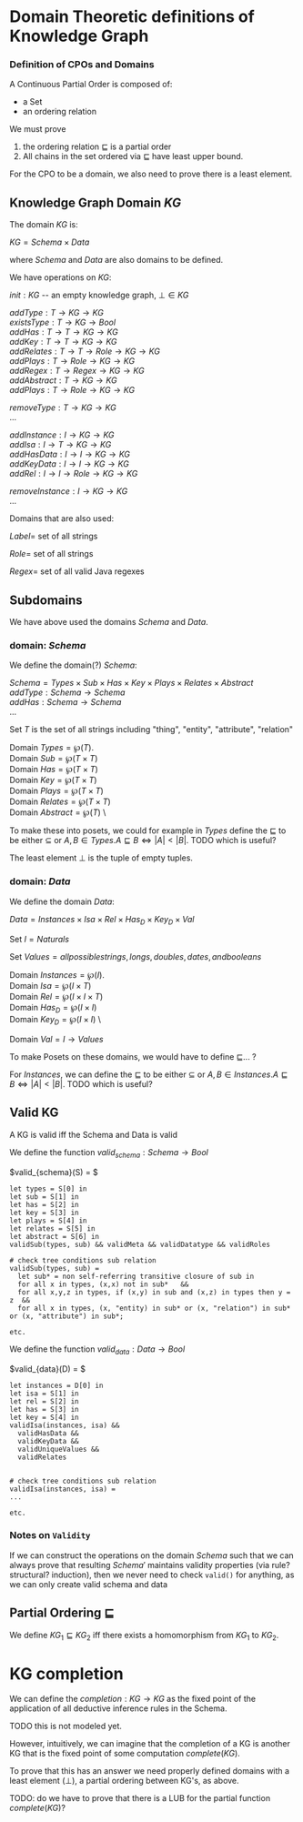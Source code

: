 # Domain Theoretic definitions of Knowledge Graph

### Definition of CPOs and Domains

A Continuous Partial Order is composed of: 

* a Set 
* an ordering relation

We must prove 

1. the ordering relation $\sqsubseteq$ is a partial order
2. All chains in the set ordered via $\sqsubseteq$ have least upper bound. 

For the CPO to be a domain, we also need to prove there is a least element.

## Knowledge Graph Domain $KG$

The domain $KG$ is:

$KG = Schema \times Data$

where $Schema$ and $Data$ are also domains to be defined.

We have operations on $KG$:

$init: KG$ -- an empty knowledge graph, $\bot \in KG$

$addType: T \rightarrow KG \rightarrow KG$ \
$existsType: T \rightarrow KG \rightarrow Bool$ \
$addHas: T \rightarrow T \rightarrow KG \rightarrow KG$ \
$addKey: T \rightarrow T \rightarrow KG \rightarrow KG$ \
$addRelates: T \rightarrow T \rightarrow Role \rightarrow KG \rightarrow KG$ \
$addPlays: T \rightarrow Role \rightarrow KG \rightarrow KG$ \
$addRegex: T \rightarrow Regex \rightarrow KG \rightarrow KG$ \
$addAbstract: T \rightarrow KG \rightarrow KG$ \
$addPlays: T \rightarrow Role \rightarrow KG \rightarrow KG$ 

$removeType: T \rightarrow KG \rightarrow KG$ \
$...$

$addInstance: I \rightarrow KG \rightarrow KG$ \
$addIsa: I \rightarrow T \rightarrow KG \rightarrow KG$ \
$addHasData: I \rightarrow I \rightarrow KG \rightarrow KG$ \
$addKeyData: I \rightarrow I \rightarrow KG \rightarrow KG$ \
$addRel: I \rightarrow I \rightarrow Role \rightarrow KG \rightarrow KG$ 

$removeInstance: I \rightarrow KG \rightarrow KG$ \
$...$

Domains that are also used:

$Label =$ set of all strings

$Role =$ set of all strings

$Regex =$ set of all valid Java regexes

## Subdomains

We have above used the domains $Schema$ and $Data$.

### domain: $Schema$

We define the domain(?) $Schema$:

$Schema = Types \times Sub \times Has \times Key \times Plays \times Relates \times Abstract$ \
$addType: Schema \rightarrow Schema$ \
$addHas: Schema \rightarrow Schema$ \
...

Set $T$ is the set of all strings including "thing", "entity", "attribute", "relation"

Domain $Types = \wp (T)$. \
Domain $Sub = \wp (T \times T)$ \
Domain $Has = \wp (T \times T)$ \
Domain $Key = \wp (T \times T)$ \
Domain $Plays = \wp (T \times T)$ \
Domain $Relates = \wp (T \times T)$ \
Domain $Abstract = \wp (T)$ \

To make these into posets, we could for example in $Types$ define the $\sqsubseteq$ to be either $\subseteq$ or $A,B \in Types. A \sqsubseteq B \iff |A| < |B|$. TODO which is useful?

The least element $\bot$ is the tuple of empty tuples.

### domain: $Data$

We define the domain $Data$:

$Data = Instances \times Isa \times Rel \times Has_D \times Key_D \times Val$

Set $I = Naturals$

Set $Values = all possible strings, longs, doubles, dates, and booleans$

Domain $Instances = \wp (I)$.  \
Domain $Isa = \wp (I \times T)$ \
Domain $Rel = \wp (I \times I \times T)$ \
Domain $Has_D = \wp (I \times I)$ \
Domain $Key_D = \wp (I \times I)$ \

Domain $Val = I \rightarrow Values$



To make Posets on these domains, we would have to define $\sqsubseteq$... ?

For $Instances$, we can define the $\sqsubseteq$ to be either $\subseteq$ or $A,B \in Instances. A \sqsubseteq B \iff |A| < |B|$. TODO which is useful?



## Valid KG

A KG is valid iff the Schema and Data is valid

We define the function $valid_{schema} : Schema \rightarrow Bool$

$valid_{schema}(S) = $
```
let types = S[0] in
let sub = S[1] in
let has = S[2] in
let key = S[3] in
let plays = S[4] in
let relates = S[5] in
let abstract = S[6] in
validSub(types, sub) && validMeta && validDatatype && validRoles

# check tree conditions sub relation
validSub(types, sub) =
  let sub* = non self-referring transitive closure of sub in
  for all x in types, (x,x) not in sub*   &&
  for all x,y,z in types, if (x,y) in sub and (x,z) in types then y = z  &&
  for all x in types, (x, "entity) in sub* or (x, "relation") in sub* or (x, "attribute") in sub*;

etc.
```


We define the function $valid_{data} : Data \rightarrow Bool$

$valid_{data}(D) = $
```
let instances = D[0] in
let isa = S[1] in
let rel = S[2] in
let has = S[3] in
let key = S[4] in
validIsa(instances, isa) && 
  validHasData &&
  validKeyData &&
  validUniqueValues &&
  validRelates


# check tree conditions sub relation
validIsa(instances, isa) =
...

etc.
```


### Notes on `Validity`

If we can construct the operations on the domain $Schema$ such that we can always prove that resulting $Schema'$ maintains validity properties (via rule? structural? induction), then we never need to check `valid()` for anything, as we can only create valid schema and data

## Partial Ordering $\sqsubseteq$

We define $KG_1 \sqsubseteq KG_2$ iff there exists a homomorphism from $KG_1$ to $KG_2$.


# KG completion

We can define the $completion: KG 
\rightarrow KG$ as the fixed point of the application of all deductive inference rules in the Schema.

TODO this is not modeled yet.

However, intuitively, we can imagine that the completion of a KG is another KG that is the fixed point of some computation $complete(KG)$.

To prove that this has an answer we need properly defined domains with a least element ($\bot$), a partial ordering between KG's, as above.

TODO: do we have to prove that there is a LUB for the partial function $complete(KG)$?